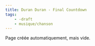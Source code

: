 ```yaml
---
title: Duran Duran - Final Countdown
tags:
    - -draft
    - musique/chanson
---
```


Page créée automatiquement, mais vide.
